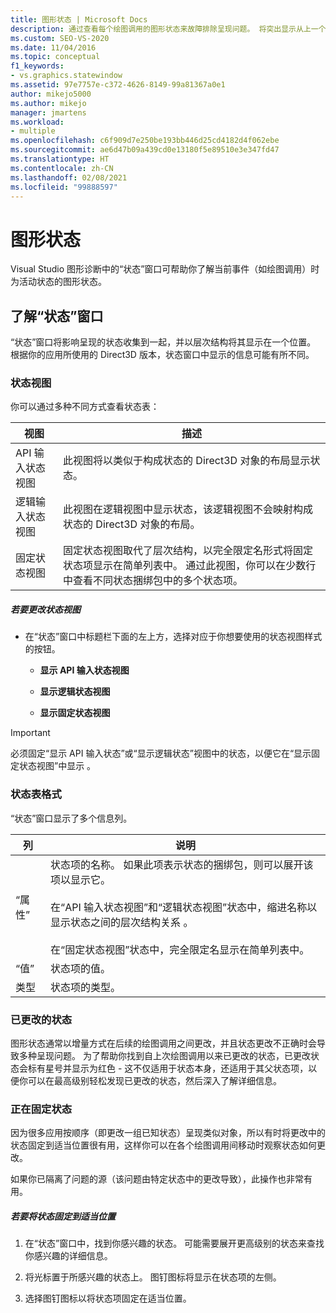 ```yaml
---
title: 图形状态 | Microsoft Docs
description: 通过查看每个绘图调用的图形状态来故障排除呈现问题。 将突出显示从上一个调用中更改的状态部分。
ms.custom: SEO-VS-2020
ms.date: 11/04/2016
ms.topic: conceptual
f1_keywords:
- vs.graphics.statewindow
ms.assetid: 97e7757e-c372-4626-8149-99a81367a0e1
author: mikejo5000
ms.author: mikejo
manager: jmartens
ms.workload:
- multiple
ms.openlocfilehash: c6f909d7e250be193bb446d25cd4182d4f062ebe
ms.sourcegitcommit: ae6d47b09a439cd0e13180f5e89510e3e347fd47
ms.translationtype: HT
ms.contentlocale: zh-CN
ms.lasthandoff: 02/08/2021
ms.locfileid: "99888597"
---
```

# <a name="graphics-state"></a>图形状态
Visual Studio 图形诊断中的“状态”窗口可帮助你了解当前事件（如绘图调用）时为活动状态的图形状态。

## <a name="understanding-the-state-window"></a>了解“状态”窗口
 “状态”窗口将影响呈现的状态收集到一起，并以层次结构将其显示在一个位置。 根据你的应用所使用的 Direct3D 版本，状态窗口中显示的信息可能有所不同。

### <a name="state-views"></a>状态视图
 你可以通过多种不同方式查看状态表：

|视图|描述|
|----------|-----------------|
|API 输入状态视图|此视图将以类似于构成状态的 Direct3D 对象的布局显示状态。|
|逻辑输入状态视图|此视图在逻辑视图中显示状态，该逻辑视图不会映射构成状态的 Direct3D 对象的布局。|
|固定状态视图|固定状态视图取代了层次结构，以完全限定名形式将固定状态项显示在简单列表中。 通过此视图，你可以在少数行中查看不同状态捆绑包中的多个状态项。|

##### <a name="to-change-the-state-view"></a>若要更改状态视图

- 在“状态”窗口中标题栏下面的左上方，选择对应于你想要使用的状态视图样式的按钮。

  - **显示 API 输入状态视图**

  - **显示逻辑状态视图**

  - **显示固定状态视图**

> [!IMPORTANT]
> 必须固定“显示 API 输入状态”或“显示逻辑状态”视图中的状态，以便它在“显示固定状态视图”中显示  。

### <a name="state-table-format"></a>状态表格式
 “状态”窗口显示了多个信息列。

|列|说明|
|------------|-----------------|
|“属性”|状态项的名称。 如果此项表示状态的捆绑包，则可以展开该项以显示它。<br /><br /> 在“API 输入状态视图”和“逻辑状态视图”状态中，缩进名称以显示状态之间的层次结构关系 。<br /><br /> 在“固定状态视图”状态中，完全限定名显示在简单列表中。|
|“值”|状态项的值。|
|类型|状态项的类型。|

### <a name="changed-state"></a>已更改的状态
 图形状态通常以增量方式在后续的绘图调用之间更改，并且状态更改不正确时会导致多种呈现问题。 为了帮助你找到自上次绘图调用以来已更改的状态，已更改状态会标有星号并显示为红色 - 这不仅适用于状态本身，还适用于其父状态项，以便你可以在最高级别轻松发现已更改的状态，然后深入了解详细信息。

### <a name="pinning-state"></a>正在固定状态
 因为很多应用按顺序（即更改一组已知状态）呈现类似对象，所以有时将更改中的状态固定到适当位置很有用，这样你可以在各个绘图调用间移动时观察状态如何更改。

 如果你已隔离了问题的源（该问题由特定状态中的更改导致），此操作也非常有用。

##### <a name="to-pin-state-in-place"></a>若要将状态固定到适当位置

1. 在“状态”窗口中，找到你感兴趣的状态。 可能需要展开更高级别的状态来查找你感兴趣的详细信息。

2. 将光标置于所感兴趣的状态上。 图钉图标将显示在状态项的左侧。

3. 选择图钉图标以将状态项固定在适当位置。
